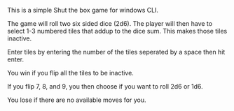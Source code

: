 This is a simple Shut the box game for windows CLI.

The game will roll two six sided dice (2d6). The player will then have to select 1-3 numbered tiles that addup to the dice sum. This makes those tiles inactive.

Enter tiles by entering the number of the tiles seperated by a space then hit enter.

You win if you flip all the tiles to be inactive.

If you flip 7, 8, and 9, you then choose if you want to roll 2d6 or 1d6.

You lose if there are no available moves for you.
